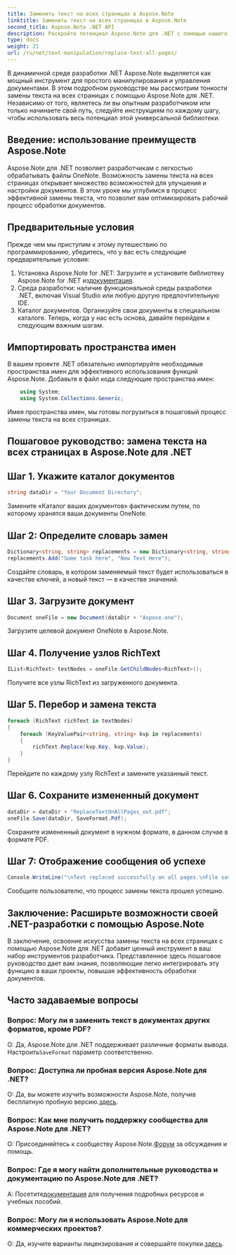 ```yaml
---
title: Заменить текст на всех страницах в Aspose.Note
linktitle: Заменить текст на всех страницах в Aspose.Note
second_title: Aspose.Note .NET API
description: Раскройте потенциал Aspose.Note для .NET с помощью нашего пошагового руководства по замене текста на всех страницах. Упростите обработку документов без особых усилий.
type: docs
weight: 21
url: /ru/net/text-manipulation/replace-text-all-pages/
---
```

В динамичной среде разработки .NET Aspose.Note выделяется как мощный инструмент для простого манипулирования и управления документами. В этом подробном руководстве мы рассмотрим тонкости замены текста на всех страницах с помощью Aspose.Note для .NET. Независимо от того, являетесь ли вы опытным разработчиком или только начинаете свой путь, следуйте инструкциям по каждому шагу, чтобы использовать весь потенциал этой универсальной библиотеки.
## Введение: использование преимуществ Aspose.Note
Aspose.Note для .NET позволяет разработчикам с легкостью обрабатывать файлы OneNote. Возможность замены текста на всех страницах открывает множество возможностей для улучшения и настройки документов. В этом уроке мы углубимся в процесс эффективной замены текста, что позволит вам оптимизировать рабочий процесс обработки документов.
## Предварительные условия
Прежде чем мы приступим к этому путешествию по программированию, убедитесь, что у вас есть следующие предварительные условия:
1.  Установка Aspose.Note for .NET: Загрузите и установите библиотеку Aspose.Note for .NET из[документация](https://reference.aspose.com/note/net/).
2. Среда разработки: наличие функциональной среды разработки .NET, включая Visual Studio или любую другую предпочтительную IDE.
3. Каталог документов. Организуйте свои документы в специальном каталоге.
Теперь, когда у нас есть основа, давайте перейдем к следующим важным шагам.
## Импортировать пространства имен
В вашем проекте .NET обязательно импортируйте необходимые пространства имен для эффективного использования функций Aspose.Note. Добавьте в файл кода следующие пространства имен:
```csharp
    using System;
    using System.Collections.Generic;
```
Имея пространства имен, мы готовы погрузиться в пошаговый процесс замены текста на всех страницах.
## Пошаговое руководство: замена текста на всех страницах в Aspose.Note для .NET
## Шаг 1. Укажите каталог документов
```csharp
string dataDir = "Your Document Directory";
```
Замените «Каталог ваших документов» фактическим путем, по которому хранятся ваши документы OneNote.
## Шаг 2: Определите словарь замен
```csharp
Dictionary<string, string> replacements = new Dictionary<string, string>();
replacements.Add("Some task here", "New Text Here");
```
Создайте словарь, в котором заменяемый текст будет использоваться в качестве ключей, а новый текст — в качестве значений.
## Шаг 3. Загрузите документ
```csharp
Document oneFile = new Document(dataDir + "Aspose.one");
```
Загрузите целевой документ OneNote в Aspose.Note.
## Шаг 4. Получение узлов RichText
```csharp
IList<RichText> textNodes = oneFile.GetChildNodes<RichText>();
```
Получите все узлы RichText из загруженного документа.
## Шаг 5. Перебор и замена текста
```csharp
foreach (RichText richText in textNodes)
{
    foreach (KeyValuePair<string, string> kvp in replacements)
    {
        richText.Replace(kvp.Key, kvp.Value);
    }
}
```
Перейдите по каждому узлу RichText и замените указанный текст.
## Шаг 6. Сохраните измененный документ
```csharp
dataDir = dataDir + "ReplaceTextOnAllPages_out.pdf";
oneFile.Save(dataDir, SaveFormat.Pdf);
```
Сохраните измененный документ в нужном формате, в данном случае в формате PDF.
## Шаг 7: Отображение сообщения об успехе
```csharp
Console.WriteLine("\nText replaced successfully on all pages.\nFile saved at " + dataDir);
```
Сообщите пользователю, что процесс замены текста прошел успешно.
## Заключение: Расширьте возможности своей .NET-разработки с помощью Aspose.Note
В заключение, освоение искусства замены текста на всех страницах с помощью Aspose.Note для .NET добавит ценный инструмент в ваш набор инструментов разработчика. Представленное здесь пошаговое руководство дает вам знания, позволяющие легко интегрировать эту функцию в ваши проекты, повышая эффективность обработки документов.
## Часто задаваемые вопросы
### Вопрос: Могу ли я заменить текст в документах других форматов, кроме PDF?
 О: Да, Aspose.Note для .NET поддерживает различные форматы вывода. Настроить`SaveFormat` параметр соответственно.
### Вопрос: Доступна ли пробная версия Aspose.Note для .NET?
 О: Да, вы можете изучить возможности Aspose.Note, получив бесплатную пробную версию.[здесь](https://releases.aspose.com/).
### Вопрос: Как мне получить поддержку сообщества для Aspose.Note для .NET?
 О: Присоединяйтесь к сообществу Aspose.Note.[Форум](https://forum.aspose.com/c/note/28) за обсуждения и помощь.
### Вопрос: Где я могу найти дополнительные руководства и документацию по Aspose.Note для .NET?
 А: Посетите[документация](https://reference.aspose.com/note/net/) для получения подробных ресурсов и учебных пособий.
### Вопрос: Могу ли я использовать Aspose.Note для коммерческих проектов?
 О: Да, изучите варианты лицензирования и совершайте покупки.[здесь](https://purchase.aspose.com/buy).